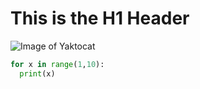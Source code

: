 # This is the H1 Header

![Image of Yaktocat](https://octodex.github.com/images/yaktocat.png)

```python
for x in range(1,10):
  print(x)
```
